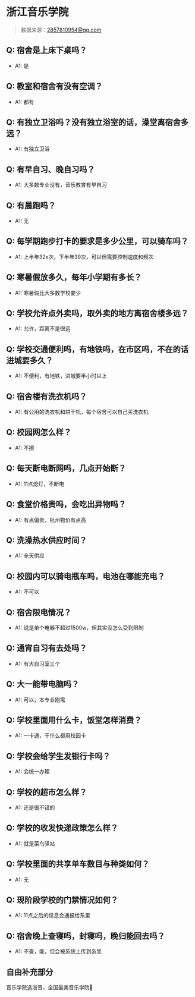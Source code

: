 # 浙江音乐学院

> 数据来源：2857810954@qq.com

## Q: 宿舍是上床下桌吗？

- A1: 是

## Q: 教室和宿舍有没有空调？

- A1: 都有

## Q: 有独立卫浴吗？没有独立浴室的话，澡堂离宿舍多远？

- A1: 有独立卫浴

## Q: 有早自习、晚自习吗？

- A1: 大多数专业没有，音乐教育有早自习

## Q: 有晨跑吗？

- A1: 无

## Q: 每学期跑步打卡的要求是多少公里，可以骑车吗？

- A1: 上半年32x次，下半年39次，可以但需要控制速度和频次

## Q: 寒暑假放多久，每年小学期有多长？

- A1: 寒暑假比大多数学校要少

## Q: 学校允许点外卖吗，取外卖的地方离宿舍楼多远？

- A1: 允许，距离不是很远

## Q: 学校交通便利吗，有地铁吗，在市区吗，不在的话进城要多久？

- A1: 不便利，有地铁，进城要半小时以上

## Q: 宿舍楼有洗衣机吗？

- A1: 有公用的洗衣机和烘干机，每个宿舍可以自己买洗衣机

## Q: 校园网怎么样？

- A1: 不擦

## Q: 每天断电断网吗，几点开始断？

- A1: 11点熄灯，不断电

## Q: 食堂价格贵吗，会吃出异物吗？

- A1: 有点偏贵，杭州物价有点高

## Q: 洗澡热水供应时间？

- A1: 全天供应

## Q: 校园内可以骑电瓶车吗，电池在哪能充电？

- A1: 不可以

## Q: 宿舍限电情况？

- A1: 说是单个电器不超过1500w，但其实没怎么受到限制

## Q: 通宵自习有去处吗？

- A1: 有大自习室三个

## Q: 大一能带电脑吗？

- A1: 可以，本专业刚需

## Q: 学校里面用什么卡，饭堂怎样消费？

- A1: 一卡通，干什么都用校园卡

## Q: 学校会给学生发银行卡吗？

- A1: 会统一办理

## Q: 学校的超市怎么样？

- A1: 还是很不错的

## Q: 学校的收发快递政策怎么样？

- A1: 就是菜鸟驿站

## Q: 学校里面的共享单车数目与种类如何？

- A1: 无

## Q: 现阶段学校的门禁情况如何？

- A1: 11点之后的信息会通报给系里

## Q: 宿舍晚上查寝吗，封寝吗，晚归能回去吗？

- A1: 不查，能，但会被系统上传到系里

## 自由补充部分

音乐学院选浙音，全国最美音乐学院🚬